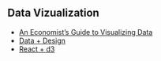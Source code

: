 ## Data Vizualization

* [An Economist’s Guide to Visualizing Data](http://pubs.aeaweb.org/doi/pdfplus/10.1257/jep.28.1.209)
* [Data + Design](https://infoactive.co/data-design)
* [React + d3](https://leanpub.com/reactd3js)
